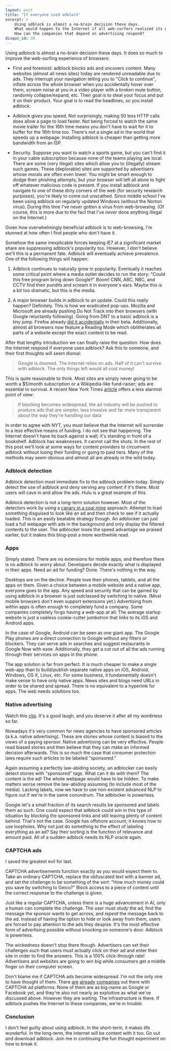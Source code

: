 ```yaml
---
layout: post
title: "If everyone used adblock"
excerpt: >
    Using adblock is almost a no-brain decision these days.
    What would happen to the Internet if all web-surfers realized its greatness?
    How can the companies that depend on advertising respond?
disqus_id: 30
---
```

Using adblock is almost a no-brain decision these days.
It does so much to improve the web-surfing experience of browsers:

*   First and foremost: adblock blocks ads and uncovers content.
    Many websites (almost all news sites) today are rendered unreadable due to ads.
    They interrupt your navigation telling you to "Click to continue", inflate across the whole browser when you accidentally hover over them, scream noise at you in a video player with a broken mute button, randomly collapse/expand, etc.
    Their goal is to steal your focus and put it on their product.
    Your goal is to read the headlines, so you install adblock.

*   Adblock gives you speed.
    Not surprisingly, making 50 less HTTP calls does allow a page to load faster.
    Not being forced to watch the same movie trailer for the 16th time means you don't have to wait for it to buffer for the 16th time too.
    There's not a single ad in the world that speeds up a webpage.
    Installing adblock is cheaper than getting more bandwidth from an ISP.

*   Security.
    Suppose you want to watch a sports game, but you can't find it in your cable subscription because none of the teams playing are local.
    There are some (very illegal) sites which allow you to (illegally) stream such games.
    These (deplorable) sites are supported by advertisers whose morals are often even lower.
    You might be smart enough to dodge their phishing attempts, but your browser will left all alone to fight off whatever malicious code is present.
    If you install adblock and navigate to one of these dirty corners of the web (for security research purposes), you're likely to come out unscathed.
    Since middle school I've been using adblock on regularly updated Windows (without the Norton virus).
    During this time I've never gotten a virus from web-browsing.
    (Of course, this is more due to the fact that I've *never* done anything illegal on the Internet.)

Given how overwhelmingly beneficial adblock is to web-browsing, I'm stunned at how often I find people who don't have it.
<!-- I guess it's not being advertised enough. -->
Somehow the same inexplicable forces keeping IE7 at a significant market share are suppressing adblock's popularity too.
However, I don't believe we'll this is a permanent fate.
Adblock will eventually achieve prevalence.
One of the following things will happen:

1.  Adblock continues to naturally grow in popularity.
    Eventually it reaches some critical point where a media outlet decides to run the story: "Could this free program bring down Google?"
    Boom! CNN, ABC, NBC, and CCTV find their pundits and scream it in everyone's ears.
    Maybe this is a bit too dramatic, but this is the media.

2.  A major browser builds in adblock to an update.
    Could this really happen? Definitely.
    This is how we eradicated pop-ups.
    Mozilla and Microsoft are already pushing Do Not Track into their browsers (with Google reluctantly following).
    Going from DNT to a basic adblock is a tiny jump.
    Firefox already [did it accidentally][accident] in their beta.
    Additionally, almost all browsers now feature a Reading Mode which oblitherates all parts of a website except the exact content to be read.

After that lengthy introduction we can finally raise the question:
How does the Internet respond if everyone uses adblock?
Ask this to someone, and their first thoughts will seem dismal:

>   Google is doomed.
>   The Internet relies on ads. Half of it can't survive with adblock.
>   The only things left would all cost money!

This is quite reasonable to think.
Most sites are simply never going to be worth a $5/month subscription or a Wikipedia-like fund-raiser; ads are essential to survival.
A recent New York Times [article][wrong-times] offers a less alarmist point of view:

>   If blocking becomes widespread, the ad industry will be pushed to produce ads that are simpler, less invasive and far more transparent about the way they’re handling our data

In order to agree with NYT, you must believe that the Internet will surrender to a less effective means of funding.
I do not see that happening.
The Internet doesn't have its back against a wall; it's standing in front of a bookshelf.
Adblock has weaknesses. It cannot call the shots.
In the rest of this post we'll look at some ways for content providers to circumvent adblock without losing their funding or going to paid tiers.
Many of the methods may seem obvious and almost all are already in the wild today.

### Adblock detection

Adblock detection most immediate fix to the adblock problem today.
Simply detect the use of adblock and deny serving any content if it's there.
Most users will cave in and allow the ads.
Hulu is a great example of this.

Adblock detection is not a long-term solution however.
Most of the detectors work by using a [canary in a coal mine][sentinel] approach:
Attempt to load something disguised to look like an ad and then check to see if it actually loaded.
This is an easily beatable strategy though.
An adblocker can just load a full webpage with ads in the background and only display the filtered contents to the user.
The adblocker loses the speed advantage we praised earlier, but it makes this blog-post a more worthwhile read.

### Apps

<!-- This first method might be the most prevalent solution. -->
Simply stated: There are no extensions for mobile apps, and therefore there is no adblock to worry about.
Developers decide exactly what is displayed in their apps.
Need an ad for funding? Done. There's nothing in the way.

Desktops are on the decline.
People love their phones, tablets, and all the apps on them.
Given a choice between a mobile website and a native app, everyone goes to the app.
Any speed and security that can be gained by using adblock in a browser is just outclassed by switching to native.
(Most mobile browsers don't even support extensions yet.)
Advertising from within apps is often enough to completely fund a company.
Some companies completely forgo having a web-app at all:
The average startup website is just a useless cookie-cutter jumbotron that links to its iOS and Android apps.

In the case of Google, Android can be seen as one giant app.
The Google Play phones are a direct connection to Google without any filters or blockers.
They can serve ads in searches and suggest restaurants in Google Now with ease.
Additionally, they get a cut out of all the ads running through their services on apps in the phone.

The app solution is far from perfect.
It is much cheaper to make a single web-app than to build/publish separate native apps on iOS, Android, Windows, OS X, Linux, etc.
For some business, it fundamentally doesn't make sense to have only native apps.
News sites and blogs need URLs in order to be shared and spread.
There is no equivalent to a hyperlink for apps.
The web needs solutions too.

<!--
### Subscriptions and donations

This is the least interesting of the proposals, so I don't feel too bad if you skip ahead.
We should start off by fixing the definition of donation: A donation is a gift of money with no intention to bias or own a product.
If we don't say this, it can be argued that advertising or subscribing are forms of donation.

Donations aren't for every site, but they're not as bad of an option as many think.
People do donate.
Before the advent of "Acceptable Ads", Adblock Pro used to be wholly funded via PayPal.
(This is still true for the majority of other browser extensions.)
Wikipedia, a top 10 most visited site in the world, runs off of donations with zero advertisements.
People on Kickstarter provided $55,000 to fund a [potato salad][potato]!

The concept of *micropayments* is also starting to gain traction.
Micropayments aren't meant to fund large efforts, but instead can be seen as tipping the Internet.
Bloggers could add a PayPal button right next to the sharing icons for their posts.
Hosting a static website could easily be covered by small $0.50 payments here and there.
If you doubt that people would ever do such tipping on the Internet, watch a [Twitch](http://www.twitch.tv/) stream.
Bitcoin and other cryptocurrencies are also great candidates for micropayments (which is the real reason this whole section exists).
-->

### Native advertising

Watch this [clip][john-oliver]. It's a good laugh, and you deserve it after all my wordiness so far.

Nowadays it's very common for news agencies to have sponsored articles (a.k.a. native advertising).
These are stories whose content is biased to the views of a paying sponsor.
Native advertising can be very effective. People read biased stories and then believe that they can make an informed decision afterwards.
This is so much the case that consumer protection laws require such articles to be labeled "sponsored."

Again assuming a perfectly law-abiding society, an adblocker can easily detect stories with "sponsored" tags.
What can it do with them?
The content is the ad! The whole webpage would have to be hidden.
To make matters worse remove the law-abiding assuming (to include most of the media).
Lacking labels, now we have to use non-existent advanced NLP to figure out if we're in the same conundrum.
The adblocker is powerless.

Google let's a small fraction of its search results be sponsored and labels them as such.
One could expect that adblock could win in this type of situation by blocking the sponsored links and still leaving plenty of content behind.
That's not the case.
Google has offshore account; it knows how to use loopholes.
Why not just do something to the effect of labeling everything as an ad?
Say their sorting is the function of relevance and amount paid.
All of a sudden adblock needs its NLP oracle again.

### CAPTCHA ads

I saved the greatest evil for last.

CAPTCHA advertisements function exactly as you would expect them to.
Take an ordinary CAPTCHA, replace the obfuscated text with a banner ad, and set the challenge to be something of the sort: "How much money could you save by switching to Geico?"
Block access to a piece of content until the correct response to the challenge is given.

Just like a regular CAPTCHA, unless there is a huge advancement in AI, only a human can complete the challenge.
The user must *study* the ad, find the message the sponsor wants to get across, and *repeat* the message back to the ad.
Instead of having the option to hide or look away from them, users are forced to pay attention to the ads they despise.
It's the most effective form of advertising possible without knocking on someone's door.
Adblock is powerless.

The wickedness doesn't stop there though.
Advertisers can set their challenges such that users must actually click on their ad and enter their site in order to find the answers.
This is a 100% click-through rate!
Advertisers and websites are going to win big while consumers get a middle finger on their computer screen.

Don't blame me if CAPTCHA ads become widespread.
I'm not the only one to have thought of them.
There [are](http://www.nlpcaptcha.in/en/index.html) [already](http://www.adaptcha.com/) [companies](http://solvemedia.com/) out there with CAPTCHA ad platforms.
None of them are as big-name as Google or Facebook yet, and they're also not nearly as exploitive as what we've discussed above.
However they are waiting. The infrastructure is there.
If adblock pushes the Internet to these companies, we're in trouble.

### Conclusion

I don't feel guilty about using adblock.
In the short-term, it makes life wonderful.
In the long-term, the Internet will be content with it too.
Go out and download adblock. Join me in continuing the fun thought experiment on how to break it.


[accident]: http://www.geek.com/apps/mozilla-just-built-an-ad-blocker-into-firefox-1631245/
[john-oliver]: https://www.youtube.com/watch?v=E_F5GxCwizc
[potato]: https://www.kickstarter.com/projects/zackdangerbrown/potato-salad
[sentinel]: https://en.wikipedia.org/wiki/Animal_sentinel
[simple-detect]: http://stackoverflow.com/questions/4869154/how-to-detect-adblock-on-my-website
[wrong-times]: http://www.nytimes.com/2015/08/20/technology/personaltech/ad-blockers-and-the-nuisance-at-the-heart-of-the-modern-web.html
